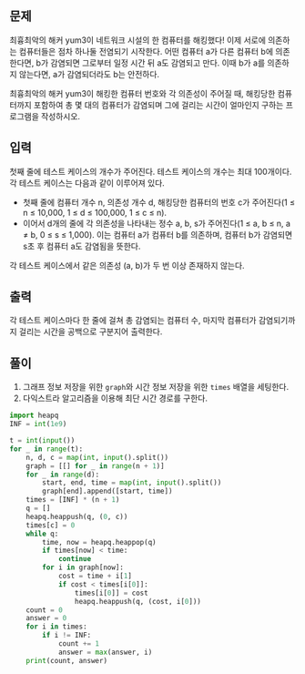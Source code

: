 ## 문제
최흉최악의 해커 yum3이 네트워크 시설의 한 컴퓨터를 해킹했다! 이제 서로에 의존하는 컴퓨터들은 점차 하나둘 전염되기 시작한다. 어떤 컴퓨터 a가 다른 컴퓨터 b에 의존한다면, b가 감염되면 그로부터 일정 시간 뒤 a도 감염되고 만다. 이때 b가 a를 의존하지 않는다면, a가 감염되더라도 b는 안전하다.

최흉최악의 해커 yum3이 해킹한 컴퓨터 번호와 각 의존성이 주어질 때, 해킹당한 컴퓨터까지 포함하여 총 몇 대의 컴퓨터가 감염되며 그에 걸리는 시간이 얼마인지 구하는 프로그램을 작성하시오.

## 입력
첫째 줄에 테스트 케이스의 개수가 주어진다. 테스트 케이스의 개수는 최대 100개이다. 각 테스트 케이스는 다음과 같이 이루어져 있다.

- 첫째 줄에 컴퓨터 개수 n, 의존성 개수 d, 해킹당한 컴퓨터의 번호 c가 주어진다(1 ≤ n ≤ 10,000, 1 ≤ d ≤ 100,000, 1 ≤ c ≤ n).
- 이어서 d개의 줄에 각 의존성을 나타내는 정수 a, b, s가 주어진다(1 ≤ a, b ≤ n, a ≠ b, 0 ≤ s ≤ 1,000). 이는 컴퓨터 a가 컴퓨터 b를 의존하며, 컴퓨터 b가 감염되면 s초 후 컴퓨터 a도 감염됨을 뜻한다.

각 테스트 케이스에서 같은 의존성 (a, b)가 두 번 이상 존재하지 않는다.

## 출력
각 테스트 케이스마다 한 줄에 걸쳐 총 감염되는 컴퓨터 수, 마지막 컴퓨터가 감염되기까지 걸리는 시간을 공백으로 구분지어 출력한다.

## 풀이
1. 그래프 정보 저장을 위한 `graph`와 시간 정보 저장을 위한 `times` 배열을 세팅한다.
2. 다익스트라 알고리즘을 이용해 최단 시간 경로를 구한다.

```python
import heapq
INF = int(1e9)

t = int(input())
for _ in range(t):
    n, d, c = map(int, input().split())
    graph = [[] for _ in range(n + 1)]
    for _ in range(d):
        start, end, time = map(int, input().split())
        graph[end].append([start, time])
    times = [INF] * (n + 1)
    q = []
    heapq.heappush(q, (0, c))
    times[c] = 0
    while q:
        time, now = heapq.heappop(q)
        if times[now] < time:
            continue
        for i in graph[now]:
            cost = time + i[1]
            if cost < times[i[0]]:
                times[i[0]] = cost
                heapq.heappush(q, (cost, i[0]))
    count = 0
    answer = 0
    for i in times:
        if i != INF:
            count += 1
            answer = max(answer, i)
    print(count, answer)
```
